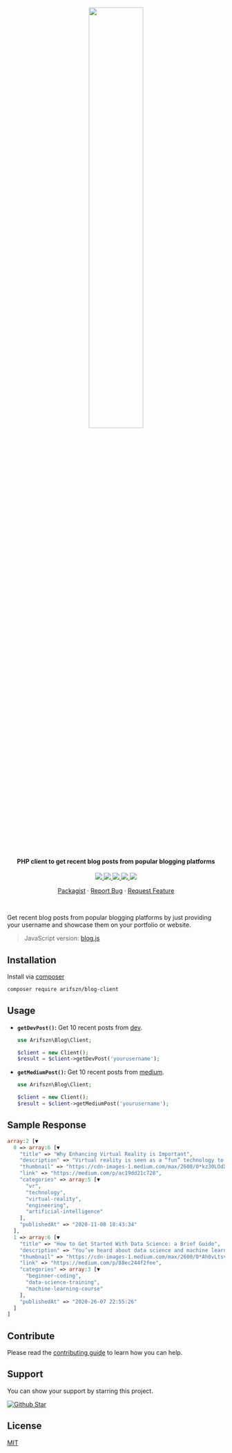 <br />
<p align="center">
  <img src="https://user-images.githubusercontent.com/45073703/174469932-d3cbf8a0-b6ba-4c64-ab77-456ea4408f87.png" width="50%">

  <h4 align="center">PHP client to get recent blog posts from popular blogging platforms</h4>

  <p align="center">
    <a href="https://packagist.org/packages/arifszn/blog-client">
      <img src="https://img.shields.io/packagist/v/arifszn/blog-client"/>
    </a>
    <a href="https://github.com/arifszn/php-blog-client/blob/main/LICENSE">
        <img src="https://img.shields.io/github/license/arifszn/php-blog-client"/>
    </a>
    <a href="https://github.com/arifszn/php-blog-client/blob/main/CONTRIBUTING.md">
      <img src="https://img.shields.io/badge/contributions-welcome-brightgreen.svg?style=flat"/>
    </a>
    <a href="https://www.buymeacoffee.com/arifszn">
      <img src="https://img.shields.io/badge/sponsor-buy%20me%20a%20coffee-FFDD00?logo=buymeacoffee"/>
    </a>
    <a href="https://twitter.com/intent/tweet?text=PHP%20client%20to%20get%20recent%20blog%20posts%20from%20popular%20blogging%20platforms:&url=https%3A%2F%2Fgithub.com%2Farifszn%2Fphp-blog-client&hashtags=php,opensource,blog,webdev,developers">
      <img src="https://img.shields.io/twitter/url?url=https%3A%2F%2Fgithub.com%2Farifszn%2Fphp-blog-client"/>
    </a>
  </p>

  <p align="center">
    <a href="https://packagist.org/packages/arifszn/blog-client">Packagist</a>
    ·
    <a href="https://github.com/arifszn/php-blog-client/issues">Report Bug</a>
    ·
    <a href="https://github.com/arifszn/php-blog-client/discussions">Request Feature</a>
  </p>
</p>

<br/>

<p>Get recent blog posts from popular blogging platforms by just providing your username and showcase them on your portfolio or website.</p>

> JavaScript version: <a href="https://github.com/arifszn/blog.js">blog.js</a>

## Installation

Install via <a href="https://packagist.org/packages/arifszn/blog-client">composer</a>

```sh
composer require arifszn/blog-client
```

## Usage

- **`getDevPost()`:** Get 10 recent posts from [dev](https://dev.to).

  ```php
  use Arifszn\Blog\Client;

  $client = new Client();
  $result = $client->getDevPost('yourusername');
  ```

- **`getMediumPost()`:** Get 10 recent posts from [medium](https://medium.com).

  ```php
  use Arifszn\Blog\Client;

  $client = new Client();
  $result = $client->getMediumPost('yourusername');
  ```

## Sample Response

```php
array:2 [▼
  0 => array:6 [▼
    "title" => "Why Enhancing Virtual Reality is Important",
    "description" => "Virtual reality is seen as a “fun” technology to some without much...",
    "thumbnail" => "https://cdn-images-1.medium.com/max/2600/0*kz30LOdXT8CyOymh",
    "link" => "https://medium.com/p/ac19dd21c728",
    "categories" => array:5 [▼
      "vr",
      "technology",
      "virtual-reality",
      "engineering",
      "artificial-intelligence"
    ],
    "publishedAt" => "2020-11-08 18:43:34"
  ],
  1 => array:6 [▼
    "title" => "How to Get Started With Data Science: a Brief Guide",
    "description" => "You’ve heard about data science and machine learning, and you want to get started. Maybe you hear...",
    "thumbnail" => "https://cdn-images-1.medium.com/max/2600/0*Ah0vLtsvxqUvRWuS",
    "link" => "https://medium.com/p/88ec244f2fee",
    "categories" => array:3 [▼
      "beginner-coding",
      "data-science-training",
      "machine-learning-course"
    ],
    "publishedAt" => "2020-26-07 22:55:26"
  ]
]
```

## Contribute

Please read the [contributing guide](https://github.com/arifszn/php-blog-client/blob/main/CONTRIBUTING.md) to learn how you can help.

## Support

<p>You can show your support by starring this project.</p>
<a href="https://github.com/arifszn/php-blog-client/stargazers">
  <img src="https://img.shields.io/github/stars/arifszn/php-blog-client?style=social" alt="Github Star">
</a>

## License

[MIT](https://github.com/arifszn/php-blog-client/blob/main/LICENSE)
